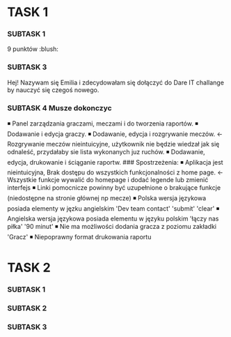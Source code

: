 <h1> TASK 1 </h1>
<h3>SUBTASK 1 </h3>
9 punktów :blush:

<h3>SUBTASK 3</h3>

Hej! Nazywam się Emilia i zdecydowałam się dołączyć do Dare IT challange by nauczyć się czegoś nowego.

<h3>SUBTASK 4 Musze dokonczyc</h3>
◾ Panel zarządzania graczami, meczami i do tworzenia raportów.
◾ Dodawanie i edycja graczy.
◾ Dodawanie, edycja i rozgrywanie meczów. <- Rozgrywanie meczów nieintuicyjne, użytkownik nie będzie wiedzał jak się odnaleść, przydałaby sie lista wykonanych juz ruchów.
◾ Dodawanie, edycja, drukowanie i ściąganie raportw. 
### Spostrzeżenia:
◾ Aplikacja jest nieintuicyjna, Brak dostępu do wszystkich funkcjonalności z home page. <-Wszystkie funkcje wywalić do homepage i dodać legende lub zmienić interfejs
◾ Linki pomocnicze powinny być uzupełnione o brakujące funkcje (niedostępne na stronie głównej np mecze)
◾ Polska wersja językowa posiada elementy w jęzku angielskim 'Dev team contact' 'submit' 'clear'
◾ Angielska wersja językowa posiada elementu w języku polskim 'łączy nas piłka' '90 minut' 
◾ Nie ma możliwości dodania gracza z poziomu zakładki 'Gracz'
◾ Niepoprawny format drukowania raportu

<h1> TASK 2 </h1>
<h3>SUBTASK 1 </h3>

<h3>SUBTASK 2 </h3>

<h3>SUBTASK 3 </h3>

